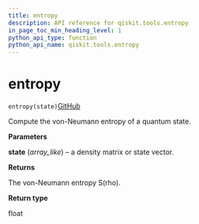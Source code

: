 ```yaml
---
title: entropy
description: API reference for qiskit.tools.entropy
in_page_toc_min_heading_level: 1
python_api_type: function
python_api_name: qiskit.tools.entropy
---
```


# entropy

<span id="qiskit.tools.entropy" />

`entropy(state)`[GitHub](https://github.com/qiskit/qiskit/tree/stable/0.14/qiskit/tools/qi/qi.py "view source code")

Compute the von-Neumann entropy of a quantum state.

**Parameters**

**state** (*array\_like*) – a density matrix or state vector.

**Returns**

The von-Neumann entropy S(rho).

**Return type**

float

